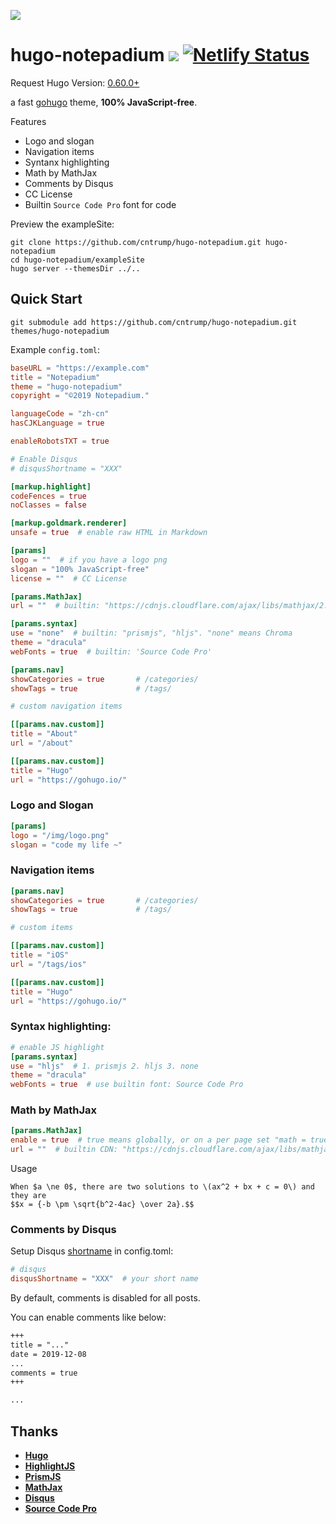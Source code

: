 ![](https://raw.githubusercontent.com/cntrump/hugo-notepadium/master/images/screenshot.png)

# hugo-notepadium ![](https://img.shields.io/badge/license-MIT-blue.svg) [![Netlify Status](https://api.netlify.com/api/v1/badges/2f389751-e070-437b-9dbd-3773bd57322e/deploy-status)](https://lvv.me)

Request Hugo Version: [0.60.0+](https://github.com/gohugoio/hugo/releases/)

a fast [gohugo](https://gohugo.io) theme, **100% JavaScript-free**.

Features

- Logo and slogan
- Navigation items
- Syntanx highlighting
- Math by MathJax
- Comments by Disqus
- CC License
- Builtin `Source Code Pro` font for code

Preview the exampleSite:

```shell
git clone https://github.com/cntrump/hugo-notepadium.git hugo-notepadium
cd hugo-notepadium/exampleSite
hugo server --themesDir ../..
```

## Quick Start

```shell
git submodule add https://github.com/cntrump/hugo-notepadium.git themes/hugo-notepadium
```

Example `config.toml`:

```toml
baseURL = "https://example.com"
title = "Notepadium"
theme = "hugo-notepadium"
copyright = "©2019 Notepadium."

languageCode = "zh-cn"
hasCJKLanguage = true

enableRobotsTXT = true

# Enable Disqus
# disqusShortname = "XXX"

[markup.highlight]
codeFences = true
noClasses = false

[markup.goldmark.renderer]
unsafe = true  # enable raw HTML in Markdown

[params]
logo = ""  # if you have a logo png
slogan = "100% JavaScript-free"
license = ""  # CC License

[params.MathJax]
url = ""  # builtin: "https://cdnjs.cloudflare.com/ajax/libs/mathjax/2.7.6/MathJax.js?config=TeX-AMS-MML_HTMLorMML"

[params.syntax]
use = "none"  # builtin: "prismjs", "hljs". "none" means Chroma
theme = "dracula"
webFonts = true  # builtin: 'Source Code Pro'

[params.nav]
showCategories = true       # /categories/
showTags = true             # /tags/

# custom navigation items

[[params.nav.custom]]
title = "About"
url = "/about"

[[params.nav.custom]]
title = "Hugo"
url = "https://gohugo.io/"
```

### Logo and Slogan

```toml
[params]
logo = "/img/logo.png"
slogan = "code my life ~"
```

### Navigation items

```toml
[params.nav]
showCategories = true       # /categories/
showTags = true             # /tags/

# custom items

[[params.nav.custom]]
title = "iOS"
url = "/tags/ios"

[[params.nav.custom]]
title = "Hugo"
url = "https://gohugo.io/"

```

### Syntax highlighting:

```toml
# enable JS highlight
[params.syntax]
use = "hljs"  # 1. prismjs 2. hljs 3. none
theme = "dracula"
webFonts = true  # use builtin font: Source Code Pro
```

### Math by MathJax

```toml
[params.MathJax]
enable = true  # true means globally, or on a per page set "math = true"
url = ""  # builtin CDN: "https://cdnjs.cloudflare.com/ajax/libs/mathjax/2.7.6/MathJax.js?config=TeX-AMS-MML_HTMLorMML"
```

Usage

```
When $a \ne 0$, there are two solutions to \(ax^2 + bx + c = 0\) and they are
$$x = {-b \pm \sqrt{b^2-4ac} \over 2a}.$$
```

### Comments by Disqus

Setup Disqus [shortname](https://help.disqus.com/en/articles/1717111-what-s-a-shortname) in config.toml:

```toml
# disqus
disqusShortname = "XXX"  # your short name
```

By default, comments is disabled for all posts.

You can enable comments like below:

```md
+++
title = "..."
date = 2019-12-08
...
comments = true
+++

...
```

## Thanks

- [**Hugo**](https://gohugo.io/)
- [**HighlightJS**](https://highlightjs.org/)
- [**PrismJS**](https://prismjs.com/)
- [**MathJax**](https://www.mathjax.org/)
- [**Disqus**](https://disqus.com/)
- [**Source Code Pro**](https://fonts.adobe.com/fonts/source-code-pro)
